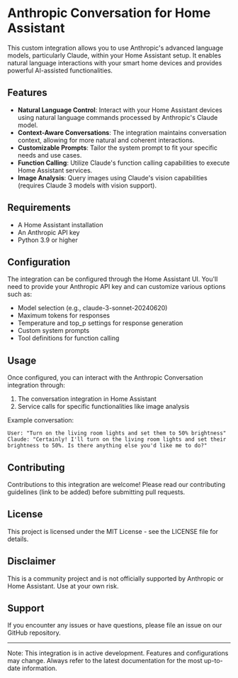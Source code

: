 # Anthropic Conversation for Home Assistant

This custom integration allows you to use Anthropic's advanced language models, particularly Claude, within your Home Assistant setup. It enables natural language interactions with your smart home devices and provides powerful AI-assisted functionalities.

## Features

- **Natural Language Control**: Interact with your Home Assistant devices using natural language commands processed by Anthropic's Claude model.
- **Context-Aware Conversations**: The integration maintains conversation context, allowing for more natural and coherent interactions.
- **Customizable Prompts**: Tailor the system prompt to fit your specific needs and use cases.
- **Function Calling**: Utilize Claude's function calling capabilities to execute Home Assistant services.
- **Image Analysis**: Query images using Claude's vision capabilities (requires Claude 3 models with vision support).

## Requirements

- A Home Assistant installation
- An Anthropic API key
- Python 3.9 or higher

## Configuration

The integration can be configured through the Home Assistant UI. You'll need to provide your Anthropic API key and can customize various options such as:

- Model selection (e.g., claude-3-sonnet-20240620)
- Maximum tokens for responses
- Temperature and top_p settings for response generation
- Custom system prompts
- Tool definitions for function calling

## Usage

Once configured, you can interact with the Anthropic Conversation integration through:

1. The conversation integration in Home Assistant
2. Service calls for specific functionalities like image analysis

Example conversation:
```
User: "Turn on the living room lights and set them to 50% brightness"
Claude: "Certainly! I'll turn on the living room lights and set their brightness to 50%. Is there anything else you'd like me to do?"
```

## Contributing

Contributions to this integration are welcome! Please read our contributing guidelines (link to be added) before submitting pull requests.

## License

This project is licensed under the MIT License - see the LICENSE file for details.

## Disclaimer

This is a community project and is not officially supported by Anthropic or Home Assistant. Use at your own risk.

## Support

If you encounter any issues or have questions, please file an issue on our GitHub repository.

---

Note: This integration is in active development. Features and configurations may change. Always refer to the latest documentation for the most up-to-date information.
